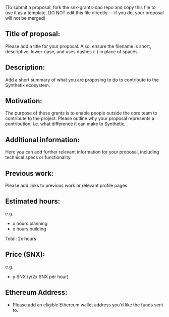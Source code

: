 (To submit a proposal, fork the snx-grants-dao repo and copy this file to use it as a template. DO NOT edit this file directly — if you do, your proposal will not be merged)

## Title of proposal: 
Please add a title for your proposal. Also, ensure the filename is short, descriptive, lower-case, and uses dashes (-) in place of spaces. 

## Description: 
Add a short summary of what you are proposing to do to contribute to the Synthetix ecosystem. 

## Motivation: 
The purpose of these grants is to enable people outside the core team to contribute to the project. 
Please outline why your proposal represents a contribution, i.e. what difference it can make to Synthetix. 

## Additional information: 
Here you can add further relevant information for your proposal, including technical specs or functionality. 

## Previous work: 
Please add links to previous work or relevant profile pages. 

## Estimated hours: 
e.g. 
- x hours planning
- x hours building

Total: 2x hours

## Price (SNX): 
e.g. 
- y SNX (y/2x SNX per hour)

## Ethereum Address: 
- Please add an eligible Ethereum wallet address you'd like the funds sent to. 
